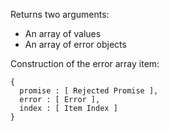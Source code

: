 Returns two arguments:

- An array of values
- An array of error objects

Construction of the error array item:

```
{
  promise : [ Rejected Promise ],
  error : [ Error ],
  index : [ Item Index ]
}
```
